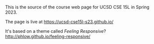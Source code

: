 This is the source of the course web page for UCSD CSE 15L in Spring 2023.

The page is live at https://ucsd-cse15l-s23.github.io/

It's based on a theme called *Feeling Responsive*? <http://phlow.github.io/feeling-responsive/>

